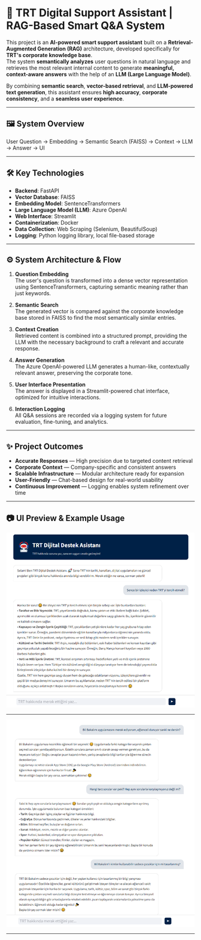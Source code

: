 # 🎯 TRT Digital Support Assistant | RAG-Based Smart Q&A System

This project is an **AI-powered smart support assistant** built on a **Retrieval-Augmented Generation (RAG)** architecture, developed specifically for **TRT's corporate knowledge base**.  
The system **semantically analyzes** user questions in natural language and retrieves the most relevant internal content to generate **meaningful, context-aware answers** with the help of an **LLM (Large Language Model)**.

By combining **semantic search**, **vector-based retrieval**, and **LLM-powered text generation**, this assistant ensures **high accuracy**, **corporate consistency**, and a **seamless user experience**.

---

## 🖼️ System Overview

User Question → Embedding → Semantic Search (FAISS) → Context → LLM → Answer → UI

---

## 🛠️ Key Technologies

- **Backend**: FastAPI  
- **Vector Database**: FAISS  
- **Embedding Model**: SentenceTransformers  
- **Large Language Model (LLM)**: Azure OpenAI  
- **Web Interface**: Streamlit  
- **Containerization**: Docker  
- **Data Collection**: Web Scraping (Selenium, BeautifulSoup)  
- **Logging**: Python logging library, local file-based storage

---

## ⚙️ System Architecture & Flow

1. **Question Embedding**  
   The user's question is transformed into a dense vector representation using SentenceTransformers, capturing semantic meaning rather than just keywords.

2. **Semantic Search**  
   The generated vector is compared against the corporate knowledge base stored in FAISS to find the most semantically similar entries.

3. **Context Creation**  
   Retrieved content is combined into a structured prompt, providing the LLM with the necessary background to craft a relevant and accurate response.

4. **Answer Generation**  
   The Azure OpenAI-powered LLM generates a human-like, contextually relevant answer, preserving the corporate tone.

5. **User Interface Presentation**  
   The answer is displayed in a Streamlit-powered chat interface, optimized for intuitive interactions.

6. **Interaction Logging**  
   All Q&A sessions are recorded via a logging system for future evaluation, fine-tuning, and analytics.

---


## ✨ Project Outcomes

- **Accurate Responses** — High precision due to targeted content retrieval  
- **Corporate Context** — Company-specific and consistent answers  
- **Scalable Infrastructure** — Modular architecture ready for expansion  
- **User-Friendly** — Chat-based design for real-world usability  
- **Continuous Improvement** — Logging enables system refinement over time  

---

## 📷 UI Preview & Example Usage


![](images/TrtDijitalDestekAsistani.PNG)


---

![](images/TrtDijitalDestekAsistani5.PNG)




---



